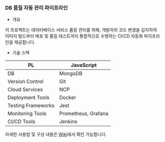 ### DB 품질 자동 관리 파이프라인

* 개요 <br>

이 프로젝트는 데이터베이스 서비스 품질 관리를 위해, 개발자의 코드 변경을 감지하여 이미지 빌드부터 배포 및 품질 테스트까지 통합적으로 수행하는 CI/CD 자동화 파이프라인을 제공합니다. <br>

* 기술 스택 <br>

| PL | JavaScript |
| --- | --- |
| DB | MongoDB |
| Version Control | Git |
| Cloud Services | NCP |
| Deployment Tools | Docker |
| Testing Frameworks | Jest |
| Monitoring Tools | Prometheus, Grafana |
| CI/CD Tools | Jenkins |

자세한 사용법 및 구성 내용은 [Wiki](https://github.com/yejinj/docker-jenkins/wiki)에서 확인 가능합니다.